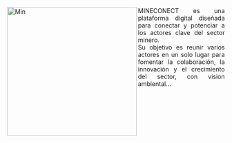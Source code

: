 <img align="left" alt="Min" width="300"  src=".Min.png"/>

<div align="justify">
  MINECONECT es una plataforma digital diseñada para conectar y potenciar a los actores clave del sector minero.<br>
  Su objetivo es reunir varios actores en un solo lugar para fomentar la colaboración, la innovación y el crecimiento del sector, con vision ambiental...
</div>


